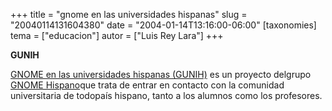 +++
title = "gnome en las universidades hispanas"
slug = "20040114131604380"
date = "2004-01-14T13:16:00-06:00"
[taxonomies]
tema = ["educacion"]
autor = ["Luis Rey Lara"]
+++

**GUNIH**

[GNOME en las universidades hispanas
(GUNIH)](http://gunih.es.gnome.org/index.php) es un proyecto delgrupo 
[GNOME Hispano](http://www.es.gnome.org)que trata de entrar en contacto
con la comunidad universitaria de todopaís hispano, tanto a los alumnos
como los profesores.

